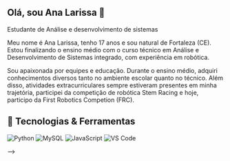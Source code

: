 ## Olá, sou Ana Larissa 👋

Estudante de Análise e desenvolvimento de sistemas 

Meu nome é Ana Larissa, tenho 17 anos e sou natural de Fortaleza (CE). Estou finalizando o ensino médio com o curso técnico em Análise e Desenvolvimento de Sistemas integrado, com experiência em robótica. 

Sou apaixonada por equipes e educação. Durante o ensino médio, adquiri conhecimentos diversos tanto no ambiente escolar quanto no técnico. Além disso, atividades extracurriculares sempre estiveram presentes em minha trajetória, participei da competição de robótica Stem Racing e hoje, participo da First Robotics Competion (FRC). 

## 🚀 Tecnologias & Ferramentas
<div align="left">
  
![Python](https://img.shields.io/badge/-Python-3776AB?logo=python&logoColor=white&style=for-the-badge)
![MySQL](https://img.shields.io/badge/-MySQL-4479A1?logo=mysql&logoColor=white&style=for-the-badge)
![JavaScript](https://img.shields.io/badge/-JavaScript-F7DF1E?logo=javascript&logoColor=black&style=for-the-badge)
![VS Code](https://img.shields.io/badge/-VS%20Code-0078D4?logo=visualstudiocode&logoColor=white&style=for-the-badge)

</div>

-->
